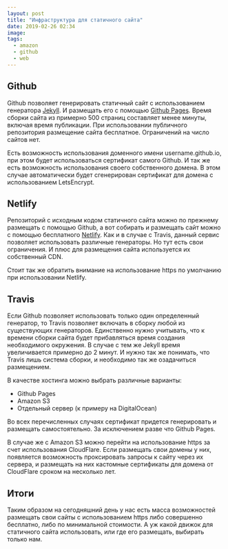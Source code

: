 ```yaml
---
layout: post
title: "Инфраструктура для статичного сайта"
date: 2019-02-26 02:34
image:
tags:
  - amazon
  - github
  - web
---
```

## Github

Github позволяет генерировать статичный сайт с использованием генератора [Jekyll](https://jekyllrb.com/). И размещать его с помощью [Github Pages](https://pages.github.com/). Время сборки сайта из примерно 500 страниц составляет менее минуты, включая время публикации. При использовании публичного репозитория размещение сайта бесплатное. Ограничений на число сайтов нет.

Есть возможность использования доменного имени username.github.io, при этом будет использоваться сертификат самого Github. И так же есть возможность использования своего собственного домена. В этом случае автоматически будет сгенерирован сертификат для домена с использованием LetsEncrypt.

## Netlify

Репозиторий с исходным кодом статичного сайта можно по прежнему размещать с помощью Github, а вот собирать и размещать сайт можно с помощью бесплатного [Netlify](https://www.netlify.com/). Как и в случае с Travis, данный сервис позволяет использовать различные генераторы. Но тут есть свои ограничения. И плюс для размещения сайта используется их собственный CDN.

Стоит так же обратить внимание на использование https по умолчанию при использовании Netlify.

## Travis

Если Github позволяет использовать только один определенный генератор, то Travis позволяет включать в сборку любой из существующих генераторов. Единственно нужно учитывать, что к времени сборки сайта будет прибавляться время создания необходимого окружения. В случае с тем же Jekyll время увеличивается примерно до 2 минут. И нужно так же понимать, что Travis лишь система сборки, и необходимо так же озадачиться размещением.

В качестве хостинга можно выбрать различные варианты:
* Github Pages
* Amazon S3
* Отдельный сервер (к примеру на DigitalOcean)

Во всех перечисленных случаях сертификат придется генерировать и размещать самостоятельно. За исключением разве что Github Pages.

В случае же с Amazon S3 можно перейти на использование https за счет использования CloudFlare. Если размещать свои домены у них, появляется возможность проксировать запросы к сайту через их сервера, и размещать на них кастомные сертификаты для домена от CloudFlare сроком на несколько лет.

## Итоги

Таким образом на сегодняшний день у нас есть масса возможностей размещать свои сайты с использованием https либо совершенно бесплатно, либо по минимальной стоимости. А уж какой движок для статичного сайта использовать, или где его размещать, выбирать только нам.
